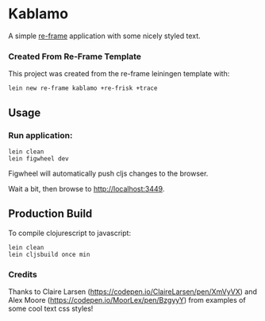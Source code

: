 # Kablamo

A simple [re-frame](https://github.com/Day8/re-frame) application with some nicely styled text.

### Created From Re-Frame Template

This project was created from the re-frame leiningen template with:

```
lein new re-frame kablamo +re-frisk +trace
```

## Usage

### Run application:

```
lein clean
lein figwheel dev
```

Figwheel will automatically push cljs changes to the browser.

Wait a bit, then browse to [http://localhost:3449](http://localhost:3449).

## Production Build


To compile clojurescript to javascript:

```
lein clean
lein cljsbuild once min
```

### Credits

Thanks to Claire Larsen (https://codepen.io/ClaireLarsen/pen/XmVyVX) and Alex Moore (https://codepen.io/MoorLex/pen/BzgyyY) from examples of some cool text css styles!
